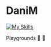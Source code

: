 # DaniM

[![My Skills](https://skillicons.dev/icons?i=git,swift)](https://skillicons.dev)

Playgrounds 🛝 🧡
